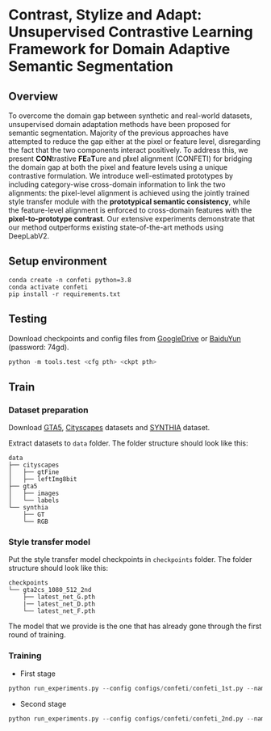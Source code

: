 # Contrast, Stylize and Adapt: Unsupervised Contrastive Learning Framework for Domain Adaptive Semantic Segmentation

## Overview

To overcome the domain gap between synthetic and real-world datasets, unsupervised domain adaptation methods have been proposed for semantic segmentation. Majority of the previous approaches have attempted to reduce the gap either at the pixel or feature level, disregarding the fact that the two components interact positively. To address this, we present **CON**trastive **FE**a**T**ure and p**I**xel alignment (CONFETI) for bridging the domain gap at both the pixel and feature levels using a unique contrastive formulation. We introduce well-estimated prototypes by including category-wise cross-domain information to link the two alignments: the pixel-level alignment is achieved using the jointly trained style transfer module with the **prototypical semantic consistency**, while the feature-level alignment is enforced to cross-domain features with the **pixel-to-prototype contrast**. Our extensive experiments demonstrate that our method outperforms existing state-of-the-art methods using DeepLabV2.

## Setup environment

```
conda create -n confeti python=3.8
conda activate confeti
pip install -r requirements.txt
```

## Testing

Download checkpoints and config files from [GoogleDrive](https://drive.google.com/drive/folders/1CaClev_jycGgwrlgdVrqh_qSIODEPsEE?usp=sharing) or [BaiduYun](https://pan.baidu.com/s/1_l8x-Yd80wFrLqVD9_Vd9A) (password: 74gd).
 
```python
python -m tools.test <cfg pth> <ckpt pth>
```

## Train

### Dataset preparation

Download [GTA5](https://download.visinf.tu-darmstadt.de/data/from_games/), [Cityscapes](https://www.cityscapes-dataset.com/) datasets and [SYNTHIA](https://synthia-dataset.net/downloads/) dataset.

Extract datasets to `data` folder. The folder structure should look like this:

```
data
├── cityscapes
│   ├── gtFine
│   ├── leftImg8bit
├── gta5
│   ├── images
│   └── labels
└── synthia
    ├── GT
    └── RGB
```

### Style transfer model

Put the style transfer model checkpoints in `checkpoints` folder. The folder structure should look like this:

```
checkpoints
└── gta2cs_1080_512_2nd
    ├── latest_net_G.pth
    |── latest_net_D.pth
    └── latest_net_F.pth
```

The model that we provide is the one that has already gone through the first round of training.


### Training

* First stage
```python
python run_experiments.py --config configs/confeti/confeti_1st.py --name gta2cs_1080_512 --continue_train
```

* Second stage
```python
python run_experiments.py --config configs/confeti/confeti_2nd.py --name gta2cs_1080_512_2nd --continue_train
```
